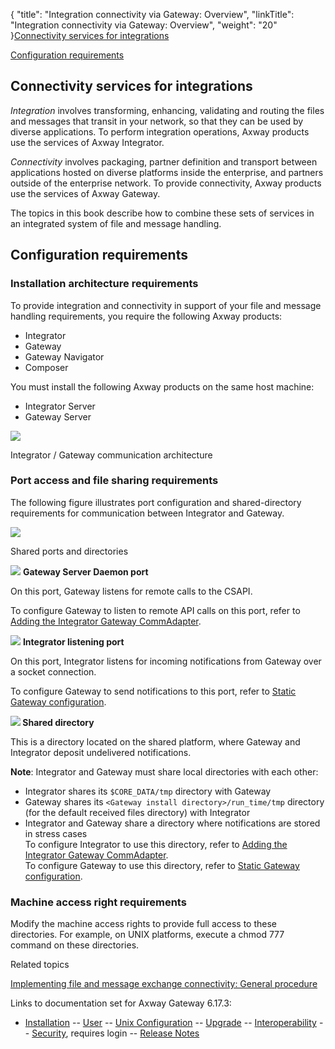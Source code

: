 {
    "title": "Integration connectivity via Gateway: Overview",
    "linkTitle": "Integration connectivity via Gateway: Overview",
    "weight": "20"
}[Connectivity services for integrations](#before_you_begin)

[Configuration requirements](#config_overview)

<span id="before_you_begin"></span>

## Connectivity services for integrations

*Integration* involves transforming, enhancing, validating and routing the files and messages that transit in your network, so that they can be used by diverse applications. To perform integration operations, Axway products use the services of Axway Integrator.

*Connectivity* involves packaging, partner definition and transport between applications hosted on diverse platforms inside the enterprise, and partners outside of the enterprise network. To provide connectivity, Axway products use the services of Axway Gateway.

The topics in this book describe how to combine these sets of services in an integrated system of file and message handling.

<span id="config_overview"></span>

## Configuration requirements

### Installation architecture requirements

To provide integration and connectivity in support of your file and message handling requirements, you require the following Axway products:

-   Integrator
-   Gateway
-   Gateway Navigator
-   Composer

You must install the following Axway products on the same host machine:

-   Integrator Server
-   Gateway Server

![](/Images/Gateway/Gg_exmpl_interop_gtwIntegr_756x444.png)

Integrator / Gateway communication architecture

<span id="port_access_and_file_sharing"></span>

### Port access and file sharing requirements

The following figure illustrates port configuration and shared-directory requirements for communication between Integrator and Gateway.

<img src="/Images/Gateway/gtw_intgr_shared_folders.png" class="smallWidth" />

Shared ports and directories

![](/Images/Gateway/g_one_.gif) **Gateway Server Daemon port**

On this port, Gateway listens for remote calls to the CSAPI.

To configure Gateway to listen to remote API calls on this port, refer to [Adding the Integrator Gateway CommAdapter](#).

![](/Images/Gateway/g_two_.gif) **Integrator listening port**

On this port, Integrator listens for incoming notifications from Gateway over a socket connection.

To configure Gateway to send notifications to this port, refer to [Static Gateway configuration](#).

**![](/Images/Gateway/g_three_.gif) Shared directory**

This is a directory located on the shared platform, where Gateway and Integrator deposit undelivered notifications.

**Note**: Integrator and Gateway must share local directories with each other:

-   Integrator shares its `$CORE_DATA/tmp` directory with Gateway
-   Gateway shares its `<Gateway install directory>/run_time/tmp` directory (for the default received files directory) with Integrator
-   Integrator and Gateway share a directory where notifications are stored in stress cases  
    To configure Integrator to use this directory, refer to [Adding the Integrator Gateway CommAdapter](#).  
    To configure Gateway to use this directory, refer to [Static Gateway configuration](#).

### Machine access right requirements

Modify the machine access rights to provide full access to these directories. For example, on UNIX platforms, execute a chmod 777 command on these directories.

Related topics

[Implementing file and message exchange connectivity: General procedure](t_intgr_gtw_wkflointerop)

Links to documentation set for Axway Gateway <span class="mc-variable axway_variables.Release_Number variable">6.17.3</span>:

-   [Installation](#) -- [User](#) -- [Unix Configuration](#) -- [Upgrade](#) -- [Interoperability](#) -- [Security](#), requires login -- [Release Notes](#)
